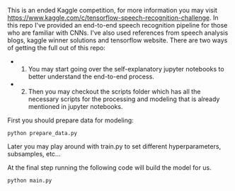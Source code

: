 This is an ended Kaggle competition, for more information you may visit https://www.kaggle.com/c/tensorflow-speech-recognition-challenge. In this repo I've provided an end-to-end speech recognition pipeline for those who are familiar with CNNs. I've also used references from speech analysis blogs, kaggle winner solutions and tensorflow website. There are two ways of getting the full out of this repo:

- 1) You may start going over the self-explanatory jupyter notebooks to better understand the end-to-end process.

- 2) Then you may checkout the scripts folder which has all the necessary scripts for the processing and modeling that is already mentioned in jupyter notebooks. 

First you should prepare data for modeling:

`python prepare_data.py`

Later you may play around with train.py to set different hyperparameters, subsamples, etc...

At the final step running the following code will build the model for us.

`python main.py`

